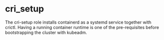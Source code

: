 cri_setup
=========

The cri-setup role installs containerd as a systemd service together with crictl. Having a running container runtime is one of the pre-requisites before bootstrapping the cluster with kubeadm.


